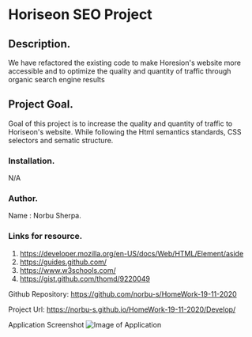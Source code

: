 # Horiseon SEO Project

## Description.
We have refactored the existing code to make Horesion's website more accessible and to optimize the quality and quantity of traffic through organic search engine results

## Project Goal.
Goal of this project is to increase the quality and quantity of traffic to Horiseon's website. While following the Html semantics standards, CSS selectors and sematic structure.

### Installation.
N/A

### Author.
Name : Norbu Sherpa.

### Links for resource.
1. https://developer.mozilla.org/en-US/docs/Web/HTML/Element/aside
2. https://guides.github.com/
3. https://www.w3schools.com/
4. https://gist.github.com/thomd/9220049

Github Repository: https://github.com/norbu-s/HomeWork-19-11-2020

Project Url: https://norbu-s.github.io/HomeWork-19-11-2020/Develop/

Application Screenshot
![Image of Application](/Develop/assets/images/Project.png)